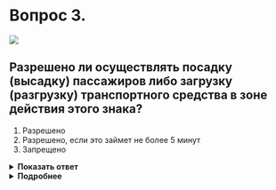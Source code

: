 # Вопрос 3.

![](https://s.drom.ru/i24227/pdd/tickets/2016/1542608656.jpg)

## Разрешено ли осуществлять посадку (высадку) пассажиров либо загрузку (разгрузку) транспортного средства в зоне действия этого знака?

1. Разрешено
2. Разрешено, если это займет не более 5 минут
3. Запрещено

<details>
<summary><b>Показать ответ</b></summary>
Правильный ответ: 1
</details>
<details>
<summary><b>Подробнее</b></summary>
В зоне действия знака 3.28 «Стоянка запрещена» разрешается «остановка», включающая все действия, определяемые данным термином.
(Пункт 1.2 термин «Остановка», «Дорожные знаки»)
</details>